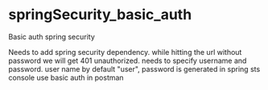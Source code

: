 # springSecurity_basic_auth
Basic auth spring security

Needs to add spring security dependency. 
while hitting the url without password we will get 401 unauthorized. 
needs to specify username and password.
user name by default "user", 
password is generated in spring sts console use basic auth in postman

